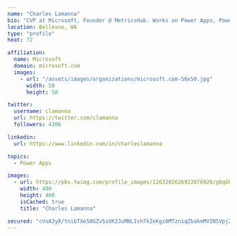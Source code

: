 ```yaml
---
name: "Charles Lamanna"
bio: "CVP at Microsoft, Founder @ MetricsHub. Works on Power Apps, Power Automate, Power Virtual Agent, Common Data Service and Dynamics 365."
location: Bellevue, WA
type: "profile"
heat: 72

affiliation:
  name: Microsoft
  domain: microsoft.com
  images:
    - url: "/assets/images/organizations/microsoft.com-50x50.jpg"
      width: 50
      height: 50

twitter:
  username: clamanna
  url: https://twitter.com/clamanna
  followers: 4306

linkedin:
  url: https://www.linkedin.com/in/charleslamanna

topics:
  - Power Apps

images:
  - url: https://pbs.twimg.com/profile_images/1263202626922876928/g6qGbHZ-_400x400.jpg
    width: 400
    height: 400
    isCached: true
    title: "Charles Lamanna"

secured: "cVuA3y8/tnibTXeS0GZv5sUK2JuMNLIsh7kZeKgz0MTzniqZbakmMVINSVpjZckxkgQfxJvqWvJABMy5lWW5+iAoeXqn/cFnvQU88CoirLTEXYx9LQYNhHitYjN7hgIJ6ki+6yS6mJxbPWW1BxS2BINITqbaXHoXuOAuKA1ut0+eLUZnRmioqMFJs6gugsV2pJrcLYtiwRM35XyZbmbLnjvuzuWLOaDKBQKZ8GYn9j8SjQveomfLmzSVHJh/srRqHexSFyCSqovV12c7nOCEaMJSV1a1ap7YKRuz69bUtEiMNDluP/GqPcTeDCo8fNEi9kYgYsbtSp+72Wpdfog2/mkIfAGb1PDYDpEjDnKfX2Lhp245Omr5UGhcfw4jN8+8uS0mqmer1376H4SY0VPCYhVXThu0DhHccqXCtSVCl50=;XonBWLLJ87HpK5OOWf0Fqw=="
---
```


